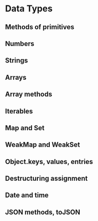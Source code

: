 # Data Types

## Methods of primitives


## Numbers


## Strings


## Arrays


## Array methods


## Iterables


## Map and Set


## WeakMap and WeakSet


## Object.keys, values, entries


## Destructuring assignment


## Date and time


## JSON methods, toJSON
